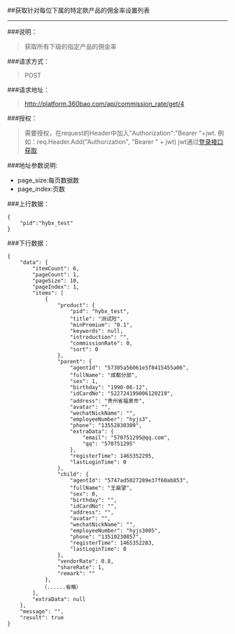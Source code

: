 ##获取针对每位下属的特定款产品的佣金率设置列表

------------
###说明：
> 获取所有下级的指定产品的佣金率

###请求方式：
> POST

###请求地址：
> http://platform.360bao.com/api/commission_rate/get/4

###授权：
> 需要授权，在request的Header中加入"Authorization":"Bearer "+jwt.
  例如：req.Header.Add("Authorization", "Bearer " + jwt)
  jwt通过[登录接口获取](https://github.com/360bao/Manual/blob/master/%E5%BC%80%E6%94%BE%E5%B9%B3%E5%8F%B0/%E9%94%80%E5%94%AE%E7%AE%A1%E7%90%86api/v4/%E8%B4%A6%E5%8F%B7%E6%8E%A7%E5%88%B6/%E7%99%BB%E5%BD%95.md)

###地址参数说明:
> 
* page_size:每页数据数
* page_index:页数

###上行数据：
```
{
    "pid":"hybx_test"
}
```
###下行数据：
```
{
    "data": {
        "itemCount": 6,
        "pageCount": 1,
        "pageSize": 10,
        "pageIndex": 1,
        "items": [
            {
                "product": {
                    "pid": "hybx_test",
                    "title": "测试险",
                    "minPremium": "0.1",
                    "keywords": null,
                    "introduction": "",
                    "commissionRate": 0,
                    "sort": 0
                },
                "parent": {
                    "agentId": "57305a56061e5f8415455a06",
                    "fullName": "成都分部",
                    "sex": 1,
                    "birthday": "1990-06-12",
                    "idCardNo": "522724199006120219",
                    "address": "贵州省福泉市",
                    "avatar": "",
                    "wechatNickName": "",
                    "employeeNumber": "hyjs3",
                    "phone": "13552830309",
                    "extraData": {
                        "email": "570751295@qq.com",
                        "qq": "570751295"
                    },
                    "registerTime": 1465352295,
                    "lastLoginTime": 0
                },
                "child": {
                    "agentId": "5747ad5027289e37f60ab853",
                    "fullName": "王燊望",
                    "sex": 0,
                    "birthday": "",
                    "idCardNo": "",
                    "address": "",
                    "avatar": "",
                    "wechatNickName": "",
                    "employeeNumber": "hyjs3005",
                    "phone": "13510230857",
                    "registerTime": 1465352283,
                    "lastLoginTime": 0
                },
                "vendorRate": 0.8,
                "shareRate": 1,
                "remark": ""
            },
           （......省略）
        ],
        "extraData": null
    },
    "message": "",
    "result": true
}
```

